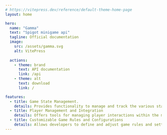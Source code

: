 ```yaml
---
# https://vitepress.dev/reference/default-theme-home-page
layout: home

hero:
  name: "Gamma"
  text: "Spigot minigame api"
  tagline: Official documentation
  image:
    src: /assets/gamma.svg
    alt: VitePress
    
  actions:
    - theme: brand
      text: API documentation
      link: /api
    - theme: alt
      text: download
      link: /

features:
  - title: Game State Management.
    details: Provides functionality to manage and track the various states of minigames such as waiting, in-progress, and completed. Developers can easily start, pause, and stop games, and query their current status. This feature ensures consistent handling of game rules and transitions.
  - title: Player Management and Integration
    details: Offers tools for managing player interactions within the minigame, including player events, team assignments, and player-specific data like scores and inventories. This feature enhances player experience by allowing custom roles and tracking individual player metrics.
  - title: Customizable Game Rules and Configurations
    details: Allows developers to define and adjust game rules and settings through a flexible system, such as configuration files or in-game commands. This includes parameters like game duration, win conditions, and specific mechanics, enabling diverse and customizable minigame experiences.
---
```

